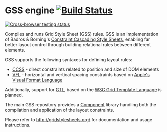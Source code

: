 GSS engine [![Build Status](https://travis-ci.org/the-gss/engine.png?branch=master)](https://travis-ci.org/the-gss/engine)
==========

[![Cross-browser testing status](https://saucelabs.com/browser-matrix/gss-engine.svg)](https://saucelabs.com/u/gss-engine)

Compiles and runs Grid Style Sheet (GSS) rules. GSS is an implementation of Badros & Borning's [Constraint Cascading Style Sheets](http://www.cs.washington.edu/research/constraints/web/ccss-uwtr.pdf), enabling far better layout control through building relational rules between different elements.

GSS supports the following syntaxes for defining layout rules:

* [CCSS](https://github.com/the-gss/ccss-compiler#readme) - direct constraints related to position and size of DOM elements
* [VFL](https://github.com/the-gss/vfl-compiler#readme) - horizontal and vertical spacing constraints based on [Apple's Visual Format Language](http://developer.apple.com/library/ios/documentation/UserExperience/Conceptual/AutolayoutPG/Articles/formatLanguage.html)

Additionally, support for [GTL](https://github.com/the-gss/gtl-compiler#readme), based on the [W3C Grid Template Language](http://dev.w3.org/csswg/css-template/) is planned.

The main GSS repository provides a [Component](http://component.io/) library handling both the compilation and application of the layout constraints.

Please refer to <http://gridstylesheets.org/> for documentation and usage instructions.
